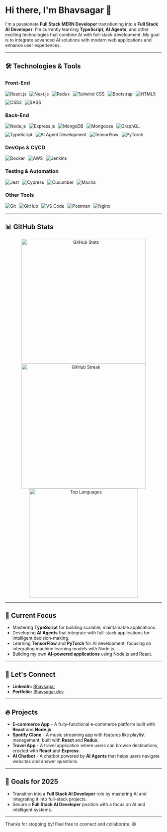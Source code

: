 # Hi there, I'm Bhavsagar 👋

I'm a passionate **Full Stack MERN Developer** transitioning into a **Full Stack AI Developer**. I'm currently learning **TypeScript**, **AI Agents**, and other exciting technologies that combine AI with full-stack development. My goal is to integrate advanced AI solutions with modern web applications and enhance user experiences.

---

## 🛠️ Technologies & Tools

### Front-End
<div style="display: flex; flex-wrap: wrap; gap: 10px;">
  <img src="https://img.shields.io/badge/-React.js-61DAFB?style=flat&logo=react&logoColor=white" alt="React.js" />
  <img src="https://img.shields.io/badge/-Next.js-000000?style=flat&logo=next.js&logoColor=white" alt="Next.js" />
  <img src="https://img.shields.io/badge/-Redux-764ABC?style=flat&logo=redux&logoColor=white" alt="Redux" />
  <img src="https://img.shields.io/badge/-Tailwind_CSS-06B6D4?style=flat&logo=tailwind-css&logoColor=white" alt="Tailwind CSS" />
  <img src="https://img.shields.io/badge/-Bootstrap-7952B3?style=flat&logo=bootstrap&logoColor=white" alt="Bootstrap" />
  <img src="https://img.shields.io/badge/-HTML5-E34F26?style=flat&logo=html5&logoColor=white" alt="HTML5" />
  <img src="https://img.shields.io/badge/-CSS3-1572B6?style=flat&logo=css3&logoColor=white" alt="CSS3" />
  <img src="https://img.shields.io/badge/-Sass-CC6699?style=flat&logo=sass&logoColor=white" alt="SASS" />
</div>

### Back-End
<div style="display: flex; flex-wrap: wrap; gap: 10px;">
  <img src="https://img.shields.io/badge/-Node.js-339933?style=flat&logo=node.js&logoColor=white" alt="Node.js" />
  <img src="https://img.shields.io/badge/-Express.js-000000?style=flat&logo=express&logoColor=white" alt="Express.js" />
  <img src="https://img.shields.io/badge/-MongoDB-47A248?style=flat&logo=mongodb&logoColor=white" alt="MongoDB" />
  <img src="https://img.shields.io/badge/-Mongoose-880000?style=flat&logo=mongoose&logoColor=white" alt="Mongoose" />
  <img src="https://img.shields.io/badge/-GraphQL-E10098?style=flat&logo=graphql&logoColor=white" alt="GraphQL" />
  <img src="https://img.shields.io/badge/-TypeScript-3178C6?style=flat&logo=typescript&logoColor=white" alt="TypeScript" />
  <img src="https://img.shields.io/badge/-AI_Agents-FF4081?style=flat&logo=robot&logoColor=white" alt="AI Agent Development" />
  <img src="https://img.shields.io/badge/-TensorFlow-FF6F00?style=flat&logo=tensorflow&logoColor=white" alt="TensorFlow" />
  <img src="https://img.shields.io/badge/-PyTorch-EE4C2C?style=flat&logo=pytorch&logoColor=white" alt="PyTorch" />
</div>

### DevOps & CI/CD
<div style="display: flex; flex-wrap: wrap; gap: 10px;">
  <img src="https://img.shields.io/badge/-Docker-2496ED?style=flat&logo=docker&logoColor=white" alt="Docker" />
  <img src="https://img.shields.io/badge/-AWS-FF9900?style=flat&logo=amazon-aws&logoColor=white" alt="AWS" />
  <img src="https://img.shields.io/badge/-Jenkins-D24939?style=flat&logo=jenkins&logoColor=white" alt="Jenkins" />
</div>

### Testing & Automation
<div style="display: flex; flex-wrap: wrap; gap: 10px;">
  <img src="https://img.shields.io/badge/-Jest-C21325?style=flat&logo=jest&logoColor=white" alt="Jest" />
  <img src="https://img.shields.io/badge/-Cypress-17202C?style=flat&logo=cypress&logoColor=white" alt="Cypress" />
  <img src="https://img.shields.io/badge/-Cucumber-23D400?style=flat&logo=cucumber&logoColor=white" alt="Cucumber" />
  <img src="https://img.shields.io/badge/-Mocha-8D6748?style=flat&logo=mocha&logoColor=white" alt="Mocha" />
</div>

### Other Tools
<div style="display: flex; flex-wrap: wrap; gap: 10px;">
  <img src="https://img.shields.io/badge/-Git-F05032?style=flat&logo=git&logoColor=white" alt="Git" />
  <img src="https://img.shields.io/badge/-GitHub-181717?style=flat&logo=github&logoColor=white" alt="GitHub" />
  <img src="https://img.shields.io/badge/-VS_Code-007ACC?style=flat&logo=visualstudiocode&logoColor=white" alt="VS Code" />
  <img src="https://img.shields.io/badge/-Postman-FF6C37?style=flat&logo=postman&logoColor=white" alt="Postman" />
  <img src="https://img.shields.io/badge/-Nginx-009639?style=flat&logo=nginx&logoColor=white" alt="Nginx" />
</div>

---

## 📊 GitHub Stats

<div align="center">
  <img src="https://github-readme-stats.vercel.app/api?username=itsbhavsagar&show_icons=true&count_private=true&hide_title=true&theme=radical&hide_border=true" alt="GitHub Stats" width="400" />
  <img src="https://github-readme-streak-stats.herokuapp.com/?user=itsbhavsagar&theme=radical&hide_border=true" alt="GitHub Streak" width="400" />
  <img src="https://github-readme-stats.vercel.app/api/top-langs/?username=itsbhavsagar&theme=radical&hide_border=true&layout=compact" alt="Top Languages" width="350" />
</div>

---

## 🚀 Current Focus

- Mastering **TypeScript** for building scalable, maintainable applications.
- Developing **AI Agents** that integrate with full-stack applications for intelligent decision-making.
- Learning **TensorFlow** and **PyTorch** for AI development, focusing on integrating machine learning models with Node.js.
- Building my own **AI-powered applications** using Node.js and React.

---

## 🌱 Let's Connect

- **LinkedIn:** [Bhavsagar](https://www.linkedin.com/in/bhavsagar/)
- **Portfolio:** [Bhavsagar.dev](https://bhavsagar.dev)

---

## 🔥 Projects

- **E-commerce App** - A fully-functional e-commerce platform built with **React** and **Node.js**.
- **Spotify Clone** - A music streaming app with features like playlist management, built with **React** and **Redux**.
- **Travel App** - A travel application where users can browse destinations, created with **React** and **Express**.
- **AI Chatbot** - A chatbot powered by **AI Agents** that helps users navigate websites and answer questions.

---

## 🎯 Goals for 2025

- Transition into a **Full Stack AI Developer** role by mastering AI and integrating it into full-stack projects.
- Secure a **Full Stack AI Developer** position with a focus on AI and intelligent systems.

---

Thanks for stopping by! Feel free to connect and collaborate. 😄
